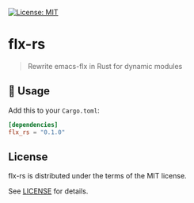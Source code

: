 [![License: MIT](https://img.shields.io/badge/License-MIT-green.svg)](https://opensource.org/licenses/MIT)

# flx-rs
> Rewrite emacs-flx in Rust for dynamic modules

## 🔨 Usage

Add this to your `Cargo.toml`:

```toml
[dependencies]
flx_rs = "0.1.0"
```

## License

flx-rs is distributed under the terms of the MIT license.

See [LICENSE](./LICENSE) for details.
